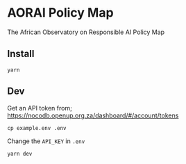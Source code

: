 # AORAI Policy Map

The African Observatory on Responsible AI Policy Map 

## Install

```
yarn
```

## Dev

Get an API token from;
https://nocodb.openup.org.za/dashboard/#/account/tokens


```
cp example.env .env
```

Change the `API_KEY` in `.env`

```
yarn dev
```

